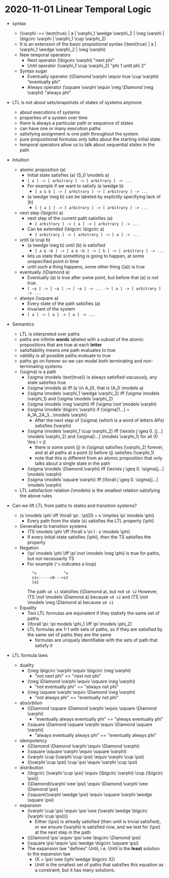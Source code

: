 # 2020-11-01 Linear Temporal Logic

* syntax
  * \(\varphi :== \text{true} | a | \varphi_1 \wedge \varphi_2 | \neg \varphi | \bigcirc \varphi | \varphi_1 \cup \varphi_2\)
  * It is an extension of the basic propisitional syntax \(\text{true} | a | \varphi_1 \wedge \varphi_2 | \neg \varphi\)
  * New temporal operators
    * Next operator \(\bigcirc \varphi\) "next phi"
    * Until operator \(\varphi_1 \cup \varphi_2\) "phi 1 until phi 2"
  * Syntax sugar
    * Eventually operator \(\Diamond \varphi \equiv true \cup \varphi\) "eventually phi"
    * Always operator \(\square \varphi \equiv \neg \Diamond \neg \varphi\) "always phi"
* LTL is not about sets/snapshots of states of systems anymore
  * about executions of systems
  * properties of a system over time
  * there is always a particular path or sequence of states
  * can have one or many execution paths
  * satisfying assignment is one path throughout the system
  * pure propositional formulas only talks about the starting initial state.
  * temporal operators allow us to talk about sequential states in the path
* Intuition
  * atomic proposition \(a\)
    * Initial state satisfies \(a\) \(S_0 \models a\)
    * `[ a ] -> [ arbitrary ] -> [ arbitrary ] -> ...`
    * For example if we want to satisfy \(a \wedge b\)
      * `[ a & b ] -> [ arbitrary ] -> [ arbitrary ] -> ...`
    * \(a \wedge \neg b\) can be labeled by explicitly specifying lack of \(b\)
      * `[ { a } ] -> [ arbitrary ] -> [ arbitrary ] -> ...`
  * next step \(\bigcirc a\)
    * next step of the current path satisfies \(a\)
      * `[ arbitrary ] -> [ a ] -> [ arbitrary ] -> ...`
    * Can be extended \(\bigcirc \bigcirc a\)
      * `[ arbitrary ] -> [ arbitrary ] -> [ a ] -> ...`
  * until \(a \cup b\)
    * \(a \wedge \neg b\) until \(b\) is satisfied
      * `[ a & ~b ] -> [ a & ~b ] -> [ b ] -> [ arbitrary ] -> ...`
    * lets us state that something is going to happen, at some unspecified point in time
    * until such a thing happens, some other thing (\(a\)) is true
  * eventually \(\Diamond a\)
    * Eventually \(a\) is true after some point, but before that \(a\) is not true.
    * `[ ~a ] -> [ ~a ] -> [ ~a ] -> ... -> [ a ] -> [ arbitrary ] -> ...`
  * always \(\square a\)
    * Every state of the path satisfies \(a\)
    * Invariant of the system
    * `[ a ] -> [ a ] -> [ a ] -> ...`
* Semantics
  * LTL is interpreted over paths
  * paths are infinite **words** labeled with a subset of the atomic propositions that are true at each **letter**
  * satisfiability means one path evaluates to true
  * validity is all possible paths evaluate to true
  * paths go on forever so we can model both terminating and non-terminating systems
  * \(\sigma\) is a path
    * \(\sigma \models \text{true}\) is always satisfied vacuously, any state satisfies true
    * \(\sigma \models a\) iff \(a \in A_0\), that is \(A_0 \models a\)
    * \(\sigma \models \varphi_1 \wedge \varphi_2\) iff \(\sigma \models \varphi_1\) and \(\sigma \models \varphi_2\)
    * \(\sigma \models \neg \varphi\) iff \(\sigma \not \models \varphi\)
    * \(\sigma \models \bigcirc \varphi\) if \(\sigma[1...] = A_1A_2A_3...\models \varphi\) 
      * After the next step of \(\sigma\) (which is a word of letters APs) satisfies \(\varphi\)
    * \(\sigma \models \varphi_1 \cup \varphi_2\) iff \(\exists j \geq 0. [j...] \models \varphi_2\) and \(\sigma[i...] \models \varphi_1\) for all \(0 \leq i < j\)
      * there is some point \(j\) in \(\sigma\) satisfies \(\varphi_2\) forever, and at all paths at a point \(i\) before \(j\) satisfies \(\varphi_1\)
      * note that this is different from an atomic proposition that only talks about a single state in the path
    * \(\sigma \models \Diamond \varphi\) iff \(\exists j \geq 0. \sigma[j...] \models \varphi\)
    * \(\sigma \models \square \varphi\) iff \(\forall j \geq 0. \sigma[j...] \models \varphi\)
  * LTL satisfaction relation \(\models\) is the smallest relation satisfying the above rules

* Can we lift LTL from paths to states and transition systems?
  * \(s \models \phi \iff \forall \pi : \pi[0] = s \implies \pi \models \phi\)
    * Every path from the state \(s\) satisfies the LTL property \(\phi\)
  * Generalise to transition systems
    * \(TS \models \phi \iff \forall s \in I : s \models \phi\)
    * If every initial state satisfies \(\phi\), then the TS satisfies the property
  * Negation
    * \(\pi \models \phi \iff \pi \not \models \neg \phi\) is true for paths, but not necessarily TS
    * For example (`^v` indicates a loop)
      ```
        ^v            ^v
        s1<-----s0--->s2
        {a} 
      ``` 
      The path `s0 s1` statisfies \(\Diamond a\), but not `s0 s2`
      However, \(TS \not \models \Diamond a\) because `s0 s2` and \(TS \not \models \neg \Diamond a\) because `s0 s1`
  * Equality
    * Two LTL formulas are equivalent if they statisfy the same set of paths
    * \(\forall \pi: \pi models \phi_1 \iff \pi \models \phi_2\)
    * LTL formulas are 1-1 with sets of paths, so if they are satisfied by the same set of paths they are the same
      * formulas are uniquely identifiable with the sets of path that satisfy it
* LTL formula laws
  * duality
    * \(\neg \bigcirc \varphi \equiv \bigcirc \neg \varphi\)
      * "not next phi" == "next not phi"
    * \(\neg \Diamond \varphi \equiv \square \neg \varphi\)
      * "not eventually phi" == "always not phi"
    * \(\neg \square \varphi \equiv \Diamond \neg \varphi\)
      * "not always phi" == "eventually not phi"
  * absorbtion
    * \(\Diamond \square \Diamond \varphi \equiv \square \Diamond \varphi\)
      * "eventually always eventually phi" == "always eventually phi"
    * \(\square \Diamond \square \varphi \equiv \Diamond \square \varphi\)
      * "always eventually always phi" == "eventually always phi"
  * idempotency
    * \(\Diamond \Diamond \varphi \equiv \Diamond \varphi\)
    * \(\square \square \varphi \equiv \square \varphi\)
    * \(\varphi \cup (\varphi \cup \psi) \equiv \varphi \cup \psi\)
    * \((\varphi \cup \psi) \cup \psi \equiv \varphi \cup \psi\)
  * distribution
    * \(\bigcirc (\varphi \cup \psi) \equiv (\bigcirc \varphi) \cup (\bigcirc \psi)\)
    * \(\Diamond(\varphi \vee \psi) \equiv \Diamond \varphi \vee \Diamond \psi\)
    * \(\square(\varphi \wedge \psi) \equiv \square \varphi \wedge \square \psi\)
  * expansion
    * \(\varphi \cup \psi \equiv \psi \vee (\varphi \wedge \bigcirc (\varphi \cup \psi))\)
      * Either \(\psi\) is already satisfied (then until is trivial satisfied), or we ensure \(\varphi\) is satisfied now, and we test for \(\psi\) at the next step in the path
    * \(\Diamond \psi \equiv \psi \vee \bigcirc \Diamond \psi\)
    * \(\square \psi \equiv \psi \wedge \bigcirc \square \psi\)
    * The expansion law "defines" Until, i.e. Until is the **least** solution to the expansion law
      * \(X = \psi \vee (\phi \wedge \bigcirc X)\)
      * Until is the smallest set of paths that satisfies this equation as a constraint, but it has many solutions.
